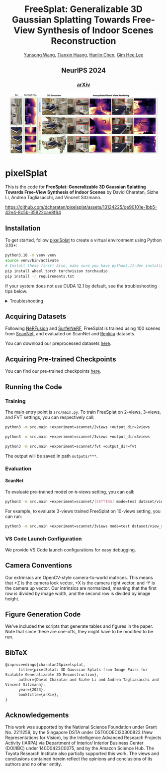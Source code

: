 <p align="center">

  <h1 align="center">FreeSplat: Generalizable 3D Gaussian Splatting Towards Free-View Synthesis of Indoor Scenes Reconstruction</h1>
  <p align="center">
    <a href="https://wangys16.github.io/">Yunsong Wang</a>,
    <a href="https://tianxinhuang.github.io/">Tianxin Huang</a>,
    <a href="https://hlinchen.github.io/">Hanlin Chen</a>,
    <a href="https://www.comp.nus.edu.sg/~leegh/">Gim Hee Lee</a>

  </p>

  <h2 align="center">NeurIPS 2024</h2>

  <h3 align="center"><a href="https://arxiv.org/pdf/2406.05774">arXiv</a>
  <div align="center"></div>
</p>

<p align="center">
  <a href="">
    <img src="./teaser/FreeSplat.jpg" alt="Logo" width="95%">
  </a>
</p>

# pixelSplat

This is the code for **FreeSplat: Generalizable 3D Gaussian Splatting Towards Free-View Synthesis of Indoor Scenes** by David Charatan, Sizhe Li, Andrea Tagliasacchi, and Vincent Sitzmann.

https://github.com/dcharatan/pixelsplat/assets/13124225/de90101e-1bb5-42e4-8c5b-35922cae8f64

## Installation

To get started, follow [pixelSplat](https://github.com/dcharatan/pixelsplat) to create a virtual environment using Python 3.10+:

```bash
python3.10 -m venv venv
source venv/bin/activate
# Install these first! Also, make sure you have python3.11-dev installed if using Ubuntu.
pip install wheel torch torchvision torchaudio
pip install -r requirements.txt
```

If your system does not use CUDA 12.1 by default, see the troubleshooting tips below.

<details>
<summary>Troubleshooting</summary>
<br>

The Gaussian splatting CUDA code (`diff-gaussian-rasterization`) must be compiled using the same version of CUDA that PyTorch was compiled with. As of December 2023, the version of PyTorch you get when doing `pip install torch` was built using CUDA 12.1. If your system does not use CUDA 12.1 by default, you can try the following:

- Install a version of PyTorch that was built using your CUDA version. For example, to get PyTorch with CUDA 11.8, use the following command (more details [here](https://pytorch.org/get-started/locally/)):

```bash
pip3 install torch torchvision torchaudio --index-url https://download.pytorch.org/whl/cu118
```

- Install CUDA Toolkit 12.1 on your system. One approach (*try this at your own risk!*) is to install a second CUDA Toolkit version using the `runfile (local)` option [here](https://developer.nvidia.com/cuda-12-1-0-download-archive?target_os=Linux&target_arch=x86_64&Distribution=Ubuntu&target_version=22.04&target_type=runfile_local). When you run the installer, disable the options that install GPU drivers and update the default CUDA symlinks. If you do this, you can point your system to CUDA 12.1 during installation as follows:

```bash
LD_LIBRARY_PATH=/usr/local/cuda-12.1/lib64 pip install -r requirements.txt
# If everything else was installed but you're missing diff-gaussian-rasterization, do:
LD_LIBRARY_PATH=/usr/local/cuda-12.1/lib64 pip install git+https://github.com/dcharatan/diff-gaussian-rasterization-modified
```
</details>

## Acquiring Datasets

Following [NeRFusion](https://github.com/jetd1/NeRFusion) and [SurfelNeRF](https://github.com/TencentARC/SurfelNeRF), FreeSplat is trained using 100 scenes from [ScanNet](http://www.scan-net.org), and evaluated on ScanNet and [Replica](https://github.com/facebookresearch/Replica-Dataset) datasets.

You can download our preprocessed datasets [here]().

## Acquiring Pre-trained Checkpoints

You can find our pre-trained checkpoints [here]().

## Running the Code

### Training

The main entry point is `src/main.py`. To train FreeSplat on 2-views, 3-views, and FVT settings, you can respectively call:

```bash
python3 -m src.main +experiment=scannet/2views +output_dir=2views
```
```bash
python3 -m src.main +experiment=scannet/3views +output_dir=3views
```
```bash
python3 -m src.main +experiment=scannet/fvt +output_dir=fvt
```
The output will be saved in path ```outputs/***```.


### Evaluation

#### ScanNet

To evaluate pre-trained model on ```N```-views setting, you can call:

```bash
python3 -m src.main +experiment=scannet/[SETTING] mode=test dataset/view_sampler=evaluation checkpointing.load=[PATH_TO_CHECKPOINT] dataset.view_sampler.num_context_views=[N]
```

For example, to evaluate 3-views trained FreeSplat on 10-views setting, you can run:

```bash
python3 -m src.main +experiment=scannet/3views mode=test dataset/view_sampler=evaluation checkpointing.load=[PATH_TO_CHECKPOINT] dataset.view_sampler.num_context_views=10
```

### VS Code Launch Configuration

We provide VS Code launch configurations for easy debugging.

## Camera Conventions

Our extrinsics are OpenCV-style camera-to-world matrices. This means that +Z is the camera look vector, +X is the camera right vector, and -Y is the camera up vector. Our intrinsics are normalized, meaning that the first row is divided by image width, and the second row is divided by image height.

## Figure Generation Code

We've included the scripts that generate tables and figures in the paper. Note that since these are one-offs, they might have to be modified to be run.

## BibTeX

```
@inproceedings{charatan23pixelsplat,
      title={pixelSplat: 3D Gaussian Splats from Image Pairs for Scalable Generalizable 3D Reconstruction},
      author={David Charatan and Sizhe Li and Andrea Tagliasacchi and Vincent Sitzmann},
      year={2023},
      booktitle={arXiv},
}
```

## Acknowledgements

This work was supported by the National Science Foundation under Grant No. 2211259, by the Singapore DSTA under DST00OECI20300823 (New Representations for Vision), by the Intelligence Advanced Research Projects Activity (IARPA) via Department of Interior/ Interior Business Center (DOI/IBC) under 140D0423C0075, and by the Amazon Science Hub. The Toyota Research Institute also partially supported this work. The views and conclusions contained herein reflect the opinions and conclusions of its authors and no other entity.

